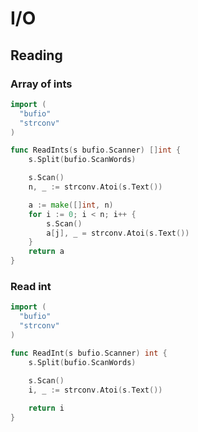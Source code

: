 I/O
===

Reading
---

### Array of ints

```go
import (
  "bufio"
  "strconv"
)

func ReadInts(s bufio.Scanner) []int {
	s.Split(bufio.ScanWords)

	s.Scan()
	n, _ := strconv.Atoi(s.Text())

	a := make([]int, n)
	for i := 0; i < n; i++ {
		s.Scan()
		a[j], _ = strconv.Atoi(s.Text())
	}
	return a
}
```

### Read int

```go
import (
  "bufio"
  "strconv"
)

func ReadInt(s bufio.Scanner) int {
	s.Split(bufio.ScanWords)
	
	s.Scan()
	i, _ := strconv.Atoi(s.Text())

	return i
}
```
